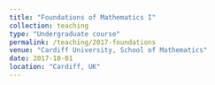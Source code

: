 ```yaml
---
title: "Foundations of Mathematics I"
collection: teaching
type: "Undergraduate course"
permalink: /teaching/2017-foundations
venue: "Cardiff University, School of Mathematics"
date: 2017-10-01
location: "Cardiff, UK"
---
```

